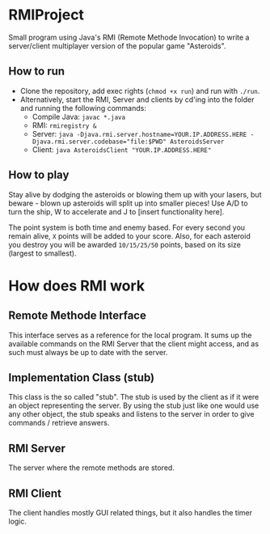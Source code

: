# RMIProject
Small program using Java's RMI (Remote Methode Invocation) to write a server/client multiplayer version of the popular game "Asteroids".

## How to run
* Clone the repository, add exec rights (```chmod +x run```) and run with ```./run```.
* Alternatively, start the RMI, Server and clients by cd'ing into the folder and running the following commands:
  * Compile Java: ```javac *.java```
  * RMI: ```rmiregistry &```
  * Server: ```java -Djava.rmi.server.hostname=YOUR.IP.ADDRESS.HERE -Djava.rmi.server.codebase="file:$PWD" AsteroidsServer```
  * Client: ```java AsteroidsClient "YOUR.IP.ADDRESS.HERE"```

## How to play
Stay alive by dodging the asteroids or blowing them up with your lasers, but beware - blown up asteroids will split up into smaller pieces!
Use A/D to turn the ship, W to accelerate and J to [insert functionality here].

The point system is both time and enemy based.
For every second you remain alive, ```X``` points will be added to your score.
Also, for each asteroid you destroy you will be awarded ```10/15/25/50``` points, based on its size (largest to smallest).

# How does RMI work
## Remote Methode Interface
This interface serves as a reference for the local program. It sums up the available commands on the RMI Server that the client might access, and as such must always be up to date with the server.

## Implementation Class (stub)
This class is the so called "stub". The stub is used by the client as if it were an object representing the server. By using the stub just like one would use any other object, the stub speaks and listens to the server in order to give commands / retrieve answers.

## RMI Server
The server where the remote methods are stored.

## RMI Client
The client handles mostly GUI related things, but it also handles the timer logic.

